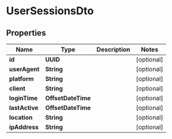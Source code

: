 

# UserSessionsDto


## Properties

| Name | Type | Description | Notes |
|------------ | ------------- | ------------- | -------------|
|**id** | **UUID** |  |  [optional] |
|**userAgent** | **String** |  |  [optional] |
|**platform** | **String** |  |  [optional] |
|**client** | **String** |  |  [optional] |
|**loginTime** | **OffsetDateTime** |  |  [optional] |
|**lastActive** | **OffsetDateTime** |  |  [optional] |
|**location** | **String** |  |  [optional] |
|**ipAddress** | **String** |  |  [optional] |



